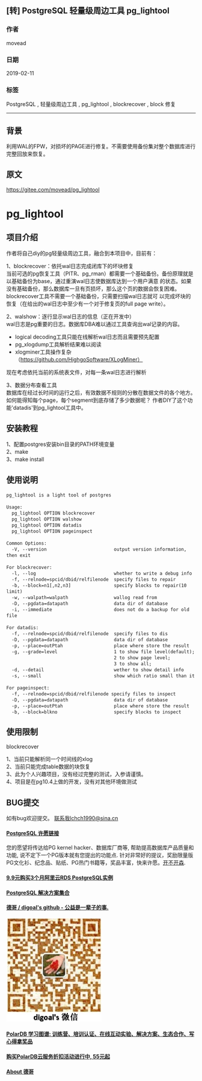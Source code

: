 ## [转] PostgreSQL 轻量级周边工具 pg_lightool  
                                                                                                                                              
### 作者                                                                                          
movead                                                                                          
                                                                                                                       
### 日期                                                                                                       
2019-02-11                                                                                   
                                                                                            
### 标签                                                                                                                                
PostgreSQL , 轻量级周边工具 , pg_lightool , blockrecover , block 修复   
                                                                                                                                              
----                                                                                                                                        
                                                                                                                                                 
## 背景      
利用WAL的FPW，对损坏的PAGE进行修复。不需要使用备份集对整个数据库进行完整回放来恢复。  
  
## 原文
https://gitee.com/movead/pg_lightool  
  
# pg_lightool  
  
## 项目介绍  
  
作者将自己diy的pg轻量级周边工具，融合到本项目中，目前有：  
  
1、blockrecover：依托wal日志完成闭库下的坏块修复  
当前可选的pg恢复工具（PITR、pg_rman）都需要一个基础备份。备份原理就是以基础备份为base，通过重演wal日志使数据库达到一个用户满意 的状态。如果没有基础备份，那么数据库一旦有页损坏，那么这个页的数据会恢复困难。blockrecover工具不需要一个基础备份，只需要扫描wal日志就可 以完成坏块的恢复（在给出的wal日志中至少有一个对于修复页的full page write）。  
  
2、walshow：逐行显示wal日志的信息（正在开发中）  
wal日志是pg重要的日志。数据库DBA难以通过工具查询出wal记录的内容。  
  
- logical decoding工具只能在线解析wal日志而且需要预先配置  
- pg_xlogdump工具解析结果难以阅读  
- xlogminer工具操作复杂（https://github.com/HighgoSoftware/XLogMiner）  
  
现在考虑依托当前的系统表文件，对每一条wal日志进行解析  
  
3、数据分布查看工具  
数据库在经过长时间的运行之后，有效数据不规则的分散在数据文件的各个地方。如何能得知每个page，每个segment到底存储了多少数据呢？ 作者DIY了这个功能'datadis'到pg_lightool工具中。  
  
## 安装教程  
1、配置postgres安装bin目录的PATH环境变量  
2、make  
3、make install  
  
## 使用说明  
```  
pg_lightool is a light tool of postgres  
  
Usage:  
  pg_lightool OPTION blockrecover  
  pg_lightool OPTION walshow  
  pg_lightool OPTION datadis  
  pg_lightool OPTION pageinspect  
  
Common Options:  
  -V, --version                         output version information, then exit  
  
For blockrecover:  
  -l, --log                             whether to write a debug info  
  -f, --relnode=spcid/dbid/relfilenode  specify files to repair  
  -b, --block=n1[,n2,n3]                specify blocks to repair(10 limit)  
  -w, --walpath=walpath                 wallog read from  
  -D, --pgdata=datapath                 data dir of database  
  -i, --immediate			            does not do a backup for old file  
  
For datadis:  
  -f, --relnode=spcid/dbid/relfilenode  specify files to dis  
  -D, --pgdata=datapath                 data dir of database  
  -p, --place=outPtah                   place where store the result  
  -g, --grade=level                     1 to show file level(default);  
                                        2 to show page level;  
                                        3 to show all;  
  -d, --detail		                    wether to show detail info  
  -s, --small		                    show which ratio small than it  
  
For pageinspect:  
  -f, --relnode=spcid/dbid/relfilenode specify files to inspect  
  -D, --pgdata=datapath                 data dir of database  
  -p, --place=outPtah                   place where store the result  
  -b, --block=blkno                     specify blocks to inspect  
```  
  
## 使用限制  
blockrecover  
  
1、当前只能解析同一个时间线的xlog  
2、当前只能完成table数据的块恢复  
3、此为个人兴趣项目，没有经过完整的测试，入参请谨慎。  
4、项目是在pg10.4上做的开发，没有对其他环境做测试  
## BUG提交  
如有bug欢迎提交。 联系我lchch1990@sina.cn  
  
  
  
  
  
  
  
  
  
  
  
  
  
  
  
  
  
  
  
  
  
  
  
  
  
  
  
  
  
  
  
  
  
  
  
  
  
  
  
  
  
  
  
  
  
  
  
  
  
  
  
  
  
  
  
  
  
  
  
  
  
  
  
  
  
  
  
  
  
  
#### [PostgreSQL 许愿链接](https://github.com/digoal/blog/issues/76 "269ac3d1c492e938c0191101c7238216")
您的愿望将传达给PG kernel hacker、数据库厂商等, 帮助提高数据库产品质量和功能, 说不定下一个PG版本就有您提出的功能点. 针对非常好的提议，奖励限量版PG文化衫、纪念品、贴纸、PG热门书籍等，奖品丰富，快来许愿。[开不开森](https://github.com/digoal/blog/issues/76 "269ac3d1c492e938c0191101c7238216").  
  
  
#### [9.9元购买3个月阿里云RDS PostgreSQL实例](https://www.aliyun.com/database/postgresqlactivity "57258f76c37864c6e6d23383d05714ea")
  
  
#### [PostgreSQL 解决方案集合](https://yq.aliyun.com/topic/118 "40cff096e9ed7122c512b35d8561d9c8")
  
  
#### [德哥 / digoal's github - 公益是一辈子的事.](https://github.com/digoal/blog/blob/master/README.md "22709685feb7cab07d30f30387f0a9ae")
  
  
![digoal's wechat](../pic/digoal_weixin.jpg "f7ad92eeba24523fd47a6e1a0e691b59")
  
  
#### [PolarDB 学习图谱: 训练营、培训认证、在线互动实验、解决方案、生态合作、写心得拿奖品](https://www.aliyun.com/database/openpolardb/activity "8642f60e04ed0c814bf9cb9677976bd4")
  
  
#### [购买PolarDB云服务折扣活动进行中, 55元起](https://www.aliyun.com/activity/new/polardb-yunparter?userCode=bsb3t4al "e0495c413bedacabb75ff1e880be465a")
  
  
#### [About 德哥](https://github.com/digoal/blog/blob/master/me/readme.md "a37735981e7704886ffd590565582dd0")
  
